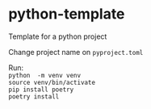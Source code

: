 # python-template
Template for a python project

  
Change project name on `pyproject.toml`  

Run:  
`python  -m venv venv`  
`source venv/bin/activate`  
`pip install poetry`  
`poetry install`  